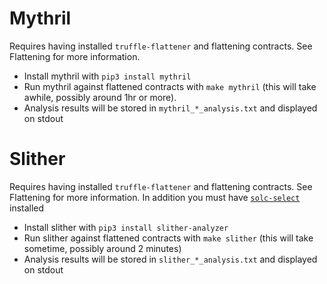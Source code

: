 # Mythril

Requires having installed `truffle-flattener` and flattening contracts. See Flattening for more information.

* Install mythril with `pip3 install mythril`
* Run mythril against flattened contracts with `make mythril` (this will take awhile, possibly around 1hr or more).
* Analysis results will be stored in `mythril_*_analysis.txt` and displayed on stdout
 
# Slither

Requires having installed `truffle-flattener` and flattening contracts. See Flattening for more information. In addition you must have [`solc-select`](https://github.com/crytic/solc-select) installed

* Install slither with `pip3 install slither-analyzer`
* Run slither against flattened contracts with `make slither` (this will take sometime, possibly around 2 minutes)
* Analysis results will be stored in `slither_*_analysis.txt` and displayed on stdout